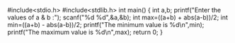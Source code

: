 #include<stdio.h>
#include<stdlib.h>
int main()
{
    int a,b;
    printf("Enter the values of a & b :");
    scanf("%d %d",&a,&b);
    int max=((a+b) + abs(a-b))/2;
    int min=((a+b) - abs(a-b))/2;
    printf("The minimum value is %d\n",min);
    printf("The maximum value is %d\n",max);
    return 0;
}
